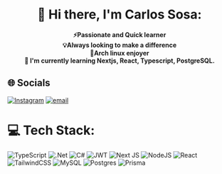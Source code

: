 <h1 align="center">
  💫 Hi there, I'm Carlos Sosa:
</h1> 
<b>
<p align="center"> 
⚡Passionate and Quick learner<br>💡Always looking to make a difference<br>🌿Arch linux enjoyer <br>🌱 I'm currently learning Nextjs, React, Typescript, PostgreSQL. 
</p>
</b>

<h2>
  🌐 Socials
</h2> 

[![Instagram](https://img.shields.io/badge/Instagram-%23E4405F.svg?logo=Instagram&logoColor=white)](https://instagram.com/_carlos_x_sr_) [![email](https://img.shields.io/badge/Email-D14836?logo=gmail&logoColor=white)](mailto:carlosxaviersosa24@gmail.com) 

# 💻 Tech Stack:
![TypeScript](https://img.shields.io/badge/typescript-%23007ACC.svg?style=for-the-badge&logo=typescript&logoColor=white) ![.Net](https://img.shields.io/badge/.NET-5C2D91?style=for-the-badge&logo=.net&logoColor=white) ![C#](https://img.shields.io/badge/c%23-%23239120.svg?style=for-the-badge&logo=csharp&logoColor=white) ![JWT](https://img.shields.io/badge/JWT-black?style=for-the-badge&logo=JSON%20web%20tokens) ![Next JS](https://img.shields.io/badge/Next-black?style=for-the-badge&logo=next.js&logoColor=white) ![NodeJS](https://img.shields.io/badge/node.js-6DA55F?style=for-the-badge&logo=node.js&logoColor=white) ![React](https://img.shields.io/badge/react-%2320232a.svg?style=for-the-badge&logo=react&logoColor=%2361DAFB) ![TailwindCSS](https://img.shields.io/badge/tailwindcss-%2338B2AC.svg?style=for-the-badge&logo=tailwind-css&logoColor=white) ![MySQL](https://img.shields.io/badge/mysql-4479A1.svg?style=for-the-badge&logo=mysql&logoColor=white) ![Postgres](https://img.shields.io/badge/postgres-%23316192.svg?style=for-the-badge&logo=postgresql&logoColor=white) ![Prisma](https://img.shields.io/badge/Prisma-3982CE?style=for-the-badge&logo=Prisma&logoColor=white)

<!-- Proudly created with GPRM ( https://gprm.itsvg.in ) -->
